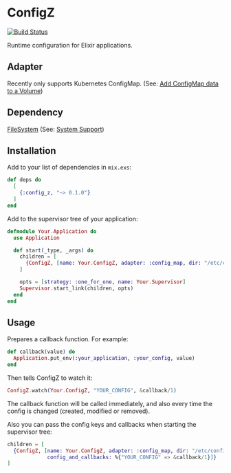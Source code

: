 # ConfigZ

[![Build Status](https://travis-ci.org/cctiger36/config_z.svg?branch=master)](https://travis-ci.org/cctiger36/config_z)

Runtime configuration for Elixir applications.

## Adapter

Recently only supports Kubernetes ConfigMap. (See: [Add ConfigMap data to a Volume](https://kubernetes.io/docs/tasks/configure-pod-container/configure-pod-configmap/#add-configmap-data-to-a-volume))

## Dependency

[FileSystem](https://github.com/falood/file_system) (See: [System Support](https://github.com/falood/file_system#system-support))

## Installation

Add to your list of dependencies in `mix.exs`:
```elixir
def deps do
  [
    {:config_z, "~> 0.1.0"}
  ]
end
```

Add to the supervisor tree of your application:
```elixir
defmodule Your.Application do
  use Application

  def start(_type, _args) do
    children = [
      {ConfigZ, [name: Your.ConfigZ, adapter: :config_map, dir: "/etc/config_map"]}
    ]

    opts = [strategy: :one_for_one, name: Your.Supervisor]
    Supervisor.start_link(children, opts)
  end
end
```

## Usage

Prepares a callback function. For example:
```elixir
def callback(value) do
  Application.put_env(:your_application, :your_config, value)
end
```

Then tells ConfigZ to watch it:
```elixir
ConfigZ.watch(Your.ConfigZ, "YOUR_CONFIG", &callback/1)
```

The callback function will be called immediately, and also every time the config is changed (created, modified or removed).

Also you can pass the config keys and callbacks when starting the supervisor tree:
```elixir
children = [
  {ConfigZ, [name: Your.ConfigZ, adapter: :config_map, dir: "/etc/config_map",
             config_and_callbacks: %{"YOUR_CONFIG" => &callback/1}]}
]
```
